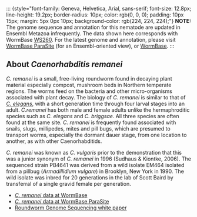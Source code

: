 ::: {style="font-family: Geneva, Helvetica, Arial, sans-serif; font-size: 12.8px; line-height: 19.2px; border-radius: 10px; color: rgb(0, 0, 0); padding: 10px 15px; margin: 5px 0px 10px; background-color: rgb(224, 224, 224);"}
**NOTE:** The genome sequence and annotation for this nematode are
updated in Ensembl Metazoa infrequently. The data shown here corresponds
with WormBase
[WS260](ftp://ftp.wormbase.org/pub/wormbase/releases/WS260). For the
latest genome and annotation, please visit [WormBase
ParaSite](http://parasite.wormbase.org) (for an Ensembl-oriented view),
or [WormBase](http://www.wormbase.org).
:::

About *Caenorhabditis remanei*
------------------------------

*C. remanei* is a small, free-living roundworm found in decaying plant
material especially compost, mushroom beds in Northern temperate
regions. The worms feed on the bacteria and other micro-organisms
associated with plant decay. The biology of *C. remanei* is similar to
that of [*C. elegans*](/Caenorhabditis_elegans), with a short generation
time through four larval stages into an adult. *C.remanei* has both male
and female adults unlike the hermaphroditic species such as *C. elegans*
and *C. briggsae*. All three species are often found at the same site.
*C. remanei* is frequently found associated with snails, slugs,
millipedes, mites and pill bugs, which are presumed to transport worms,
especially the dormant dauer stage, from one location to another, as
with other Caenorhabditids.

*C. remanei* was known as *C. vulgaris* prior to the demonstration that
this was a junior synonym of *C. remanei* in 1996 (Sudhaus & Kiontke,
2006). The sequenced strain PB4641 was derived from a wild isolate EM464
isolated from a pillbug (*Armadillidium vulgare*) in Brooklyn, New York
in 1990. The wild isolate was inbred for 20 generations in the lab of
Scott Baird by transferral of a single gravid female per generation.

-   [*C. remanei* data at
    WormBase](http://www.wormbase.org/species/c_remanei)
-   [*C. remanei* data at WormBase
    ParaSite](http://parasite.wormbase.org/Caenorhabditis_remanei/Info/Index)
-   [Roundworm Genome Sequencing white
    paper](http://www.genome.gov/11007952)
